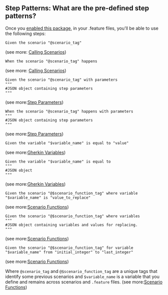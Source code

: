 ## Step Patterns: What are the pre-defined step patterns?

Once you [enabled this package](/docs/enabling.md), in your .feature files, you'll be able to use the following steps:

```gherkin
Given the scenario "@scenario_tag"
```
(see more: [Calling Scenarios](/docs/callingScenarios.md))


```gherkin
When the scenario "@scenario_tag" happens
```
(see more: [Calling Scenarios](/docs/callingScenarios.md))


```gherkin
Given the scenario "@scenario_tag" with parameters
"""
#JSON object containing step parameters
"""
```
(see more:[Step Parameters](/docs/stepParameters.md))


```gherkin
When the scenario "@scenario_tag" happens with parameters
"""
#JSON object containing step parameters
"""
```
(see more:[Step Parameters](/docs/stepParameters.md))


```gherkin
Given the variable "$variable_name" is equal to "value"
```
(see more:[Gherkin Variables](/docs/gherkinVariables.md))


```gherkin
Given the variable "$variable_name" is equal to
"""
#JSON object
"""
```
(see more:[Gherkin Variables](/docs/gherkinVariables.md))


```gherkin
Given the scenario "@$scenario_function_tag" where variable "$variable_name" is "value_to_replace"
```
(see more:[Scenario Functions](/docs/scenarioFunctions.md))


```gherkin
Given the scenario "@$scenario_function_tag" where variables
"""
#JSON object containing variables and values for replacing.
"""
```
(see more:[Scenario Functions](/docs/scenarioFunctions.md))


```gherkin
Given the scenario "@$scenario_function_tag" for variable "$variable_name" from "initial_integer" to "last_integer"
```
(see more:[Scenario Functions](/docs/scenarioFunctions.md))


Where `@scenario_tag` and `@$scenario_function_tag` are a unique tags that identify some previous scenarios and `$variable_name` is a variable that you define and remains across scenarios and `.feature` files.
(see more:[Scenario Functions](/docs/scenarioFunctions.md))